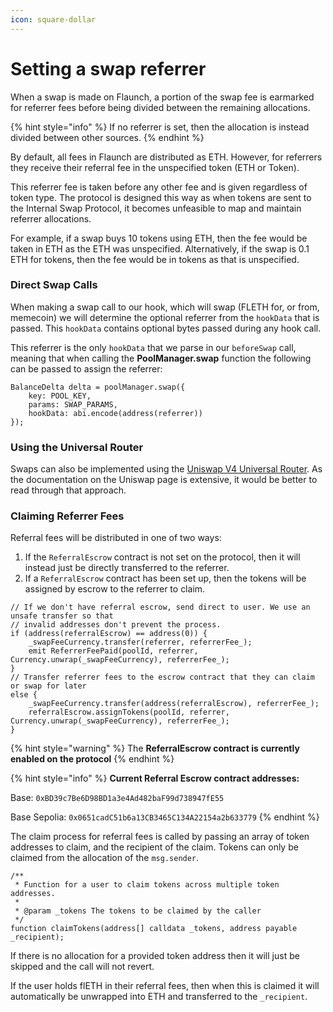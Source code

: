 ```yaml
---
icon: square-dollar
---
```


# Setting a swap referrer

When a swap is made on Flaunch, a portion of the swap fee is earmarked for referrer fees before being divided between the remaining allocations.

{% hint style="info" %}
If no referrer is set, then the allocation is instead divided between other sources.
{% endhint %}

By default, all fees in Flaunch are distributed as ETH. However, for referrers they receive their referral fee in the unspecified token (ETH or Token).

This referrer fee is taken before any other fee and is given regardless of token type. The protocol is designed this way as when tokens are sent to the Internal Swap Protocol, it becomes unfeasible to map and maintain referrer allocations.

For example, if a swap buys 10 tokens using ETH, then the fee would be taken in ETH as the ETH was unspecified. Alternatively, if the swap is 0.1 ETH for tokens, then the fee would be in tokens as that is unspecified.

### Direct Swap Calls

When making a swap call to our hook, which will swap (FLETH for, or from, memecoin) we will determine the optional referrer from the `hookData` that is passed. This `hookData` contains optional bytes passed during any hook call.

This referrer is the only `hookData` that we parse in our `beforeSwap` call, meaning that when calling the **PoolManager.swap** function the following can be passed to assign the referrer:

```solidity
BalanceDelta delta = poolManager.swap({
    key: POOL_KEY,
    params: SWAP_PARAMS,
    hookData: abi.encode(address(referrer))
});
```

### Using the Universal Router

Swaps can also be implemented using the [Uniswap V4 Universal Router](https://docs.uniswap.org/contracts/v4/guides/swap-routing). As the documentation on the Uniswap page is extensive, it would be better to read through that approach.

### Claiming Referrer Fees

Referral fees will be distributed in one of two ways:

1. If the `ReferralEscrow` contract is not set on the protocol, then it will instead just be directly transferred to the referrer.
2. If a `ReferralEscrow` contract has been set up, then the tokens will be assigned by escrow to the referrer to claim.

```solidity
// If we don't have referral escrow, send direct to user. We use an unsafe transfer so that
// invalid addresses don't prevent the process.
if (address(referralEscrow) == address(0)) {
    _swapFeeCurrency.transfer(referrer, referrerFee_);
    emit ReferrerFeePaid(poolId, referrer, Currency.unwrap(_swapFeeCurrency), referrerFee_);
}
// Transfer referrer fees to the escrow contract that they can claim or swap for later
else {
    _swapFeeCurrency.transfer(address(referralEscrow), referrerFee_);
    referralEscrow.assignTokens(poolId, referrer, Currency.unwrap(_swapFeeCurrency), referrerFee_);
}
```

{% hint style="warning" %}
The **ReferralEscrow contract is currently enabled on the protocol**
{% endhint %}

{% hint style="info" %}
**Current Referral Escrow contract addresses:**

Base: `0xBD39c7Be6D98BD1a3e4Ad482baF99d738947fE55`

Base Sepolia: `0x0651cadC51b6a13CB3465C134A22154a2b633779`
{% endhint %}

The claim process for referral fees is called by passing an array of token addresses to claim, and the recipient of the claim. Tokens can only be claimed from the allocation of the `msg.sender`.

```solidity
/**
 * Function for a user to claim tokens across multiple token addresses.
 *
 * @param _tokens The tokens to be claimed by the caller
 */
function claimTokens(address[] calldata _tokens, address payable _recipient);
```

If there is no allocation for a provided token address then it will just be skipped and the call will not revert.

If the user holds flETH in their referral fees, then when this is claimed it will automatically be unwrapped into ETH and transferred to the `_recipient`.
